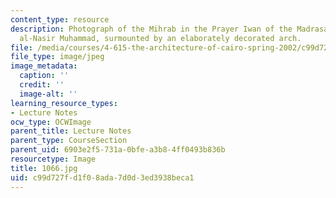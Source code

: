 ```yaml
---
content_type: resource
description: Photograph of the Mihrab in the Prayer Iwan of the Madrasa of Sultan
  al-Nasir Muhammad, surmounted by an elaborately decorated arch.
file: /media/courses/4-615-the-architecture-of-cairo-spring-2002/c99d727fd1f08ada7d0d3ed3938beca1_1066.jpg
file_type: image/jpeg
image_metadata:
  caption: ''
  credit: ''
  image-alt: ''
learning_resource_types:
- Lecture Notes
ocw_type: OCWImage
parent_title: Lecture Notes
parent_type: CourseSection
parent_uid: 6903e2f5-731a-0bfe-a3b8-4ff0493b836b
resourcetype: Image
title: 1066.jpg
uid: c99d727f-d1f0-8ada-7d0d-3ed3938beca1
---
```

